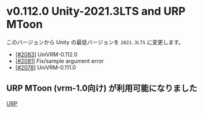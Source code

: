 # v0.112.0 Unity-2021.3LTS and URP MToon

このバージョンから Unity の最低バージョンを `2021.3LTS` に変更します。

* [[\#2083](https://github.com/vrm-c/UniVRM/pull/2083)] UniVRM-0.112.0
* [[\#2081](https://github.com/vrm-c/UniVRM/pull/2081)] Fix/sample argument error
* [[\#2078](https://github.com/vrm-c/UniVRM/pull/2078)] UniVRM-0.111.0

## URP MToon (vrm-1.0向け) が利用可能になりました

[URP](/api/0_112_urp)

